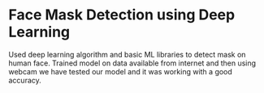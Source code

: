 # Face Mask Detection using Deep Learning
Used deep learning algorithm and basic ML libraries to detect mask on human face. Trained model on data available from internet and then using webcam we have tested our model and it was working with a good accuracy.



